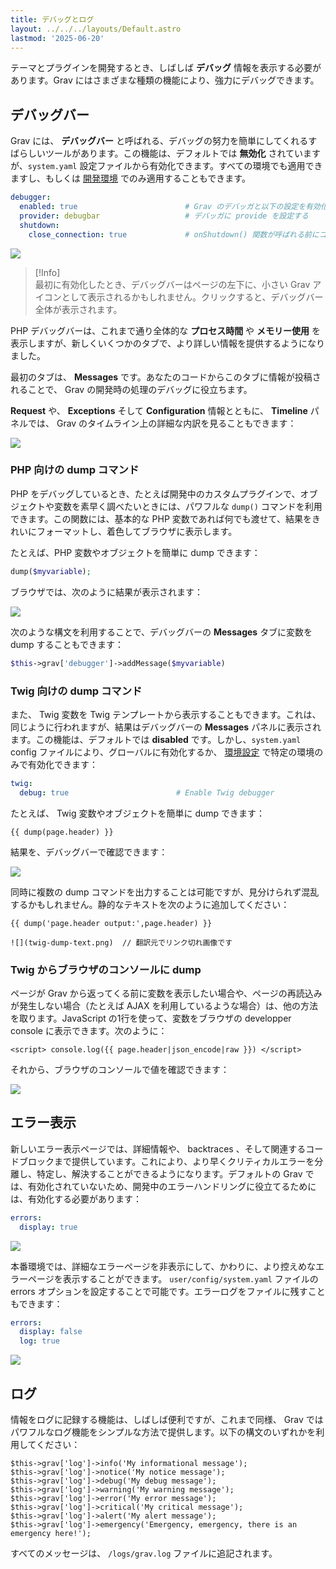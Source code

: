 ```yaml
---
title: デバッグとログ
layout: ../../../layouts/Default.astro
lastmod: '2025-06-20'
---
```


テーマとプラグインを開発するとき、しばしば **デバッグ** 情報を表示する必要があります。Grav にはさまざまな種類の機能により、強力にデバッグできます。

<h2 id="debug-bar">デバッグバー</h2>

Grav には、 **デバッグバー** と呼ばれる、デバッグの努力を簡単にしてくれるすばらしいツールがあります。この機能は、デフォルトでは **無効化** されていますが、`system.yaml` 設定ファイルから有効化できます。すべての環境でも適用できますし、もしくは [開発環境](../04.environment-config/) でのみ適用することもできます。

```yaml
debugger:
  enabled: true                        # Grav のデバッガと以下の設定を有効化する
  provider: debugbar                   # デバッガに provide を設定する
  shutdown:
    close_connection: true             # onShutdown() 関数が呼ばれる前にコネクションを閉じる。デバッグ中は false にしてください。
```

![](config.png)

> [!Info]  
> 最初に有効化したとき、デバッグバーはページの左下に、小さい Grav アイコンとして表示されるかもしれません。クリックすると、デバッグバー全体が表示されます。

PHP デバッグバーは、これまで通り全体的な **プロセス時間** や **メモリー使用** を表示しますが、新しくいくつかのタブで、より詳しい情報を提供するようになりました。

最初のタブは、 **Messages** です。あなたのコードからこのタブに情報が投稿されることで、 Grav の開発時の処理のデバッグに役立ちます。

**Request** や、 **Exceptions** そして **Configuration** 情報とともに、 **Timeline** パネルでは、 Grav のタイムライン上の詳細な内訳を見ることもできます：

![](timeline.png)

<h3 id="dump-command-for-php">PHP 向けの dump コマンド</h3>

PHP をデバッグしているとき、たとえば開発中のカスタムプラグインで、オブジェクトや変数を素早く調べたいときには、パワフルな `dump()` コマンドを利用できます。この関数には、基本的な PHP 変数であれば何でも渡せて、結果をきれいにフォーマットし、着色してブラウザに表示します。

たとえば、PHP 変数やオブジェクトを簡単に dump できます：

```php
dump($myvariable);
```

ブラウザでは、次のように結果が表示されます：

![](dump.png)

次のような構文を利用することで、デバッグバーの **Messages** タブに変数を dump することもできます：

```php
$this->grav['debugger']->addMessage($myvariable)
```

<h3 id="dump-command-for-twig">Twig 向けの dump コマンド</h3>

また、 Twig 変数を Twig テンプレートから表示することもできます。これは、同じように行われますが、結果はデバッグバーの **Messages** パネルに表示されます。この機能は、デフォルトでは **disabled** です。しかし、`system.yaml` config ファイルにより、グローバルに有効化するか、 [環境設定](../04.environment-config/) で特定の環境のみで有効化できます：

```yaml
twig:
  debug: true                        # Enable Twig debugger
```

たとえば、 Twig 変数やオブジェクトを簡単に dump できます：

```twig
{{ dump(page.header) }}
```

結果を、デバッグバーで確認できます：

![](twig-dump.png)

同時に複数の dump コマンドを出力することは可能ですが、見分けられず混乱するかもしれません。静的なテキストを次のように追加してください：

```twig
{{ dump('page.header output:',page.header) }}
```

```
![](twig-dump-text.png)  // 翻訳元でリンク切れ画像です
```

<h3 id="dump-to-browser-console-from-twig">Twig からブラウザのコンソールに dump</h3>

ページが Grav から返ってくる前に変数を表示したい場合や、ページの再読込みが発生しない場合（たとえば AJAX を利用しているような場合）は、他の方法を取ります。JavaScript の1行を使って、変数をブラウザの developper console に表示できます。次のように：

```twig
<script> console.log({{ page.header|json_encode|raw }}) </script>
```

それから、ブラウザのコンソールで値を確認できます：

![](console-dump.png)

<h2 id="error-display">エラー表示</h2>

新しいエラー表示ページでは、詳細情報や、 backtraces 、そして関連するコードブロックまで提供しています。これにより、より早くクリティカルエラーを分離し、特定し、解決することができるようになります。デフォルトの Grav では、有効化されていないため、開発中のエラーハンドリングに役立てるためには、有効化する必要があります：

```yaml
errors:
  display: true
```

![](error.png)

本番環境では、詳細なエラーページを非表示にして、かわりに、より控えめなエラーページを表示することができます。 `user/config/system.yaml` ファイルの errors オプションを設定することで可能です。エラーログをファイルに残すこともできます：

```yaml
errors:
  display: false
  log: true
```

![](error2.png)

<h2 id="logging">ログ</h2>

情報をログに記録する機能は、しばしば便利ですが、これまで同様、 Grav ではパワフルなログ機能をシンプルな方法で提供します。以下の構文のいずれかを利用してください：

```twig
$this->grav['log']->info('My informational message');
$this->grav['log']->notice('My notice message');
$this->grav['log']->debug('My debug message');
$this->grav['log']->warning('My warning message');
$this->grav['log']->error('My error message');
$this->grav['log']->critical('My critical message');
$this->grav['log']->alert('My alert message');
$this->grav['log']->emergency('Emergency, emergency, there is an emergency here!');
```

すべてのメッセージは、 `/logs/grav.log` ファイルに追記されます。

